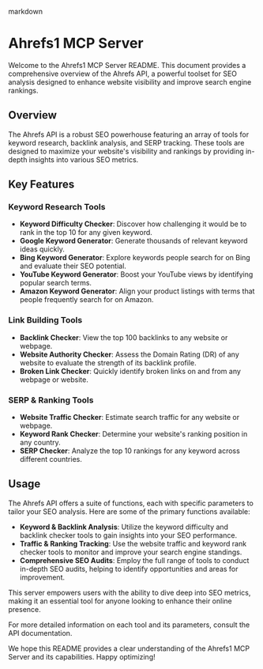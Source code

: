 markdown
# Ahrefs1 MCP Server

Welcome to the Ahrefs1 MCP Server README. This document provides a comprehensive overview of the Ahrefs API, a powerful toolset for SEO analysis designed to enhance website visibility and improve search engine rankings.

## Overview

The Ahrefs API is a robust SEO powerhouse featuring an array of tools for keyword research, backlink analysis, and SERP tracking. These tools are designed to maximize your website's visibility and rankings by providing in-depth insights into various SEO metrics.

## Key Features

### Keyword Research Tools

- **Keyword Difficulty Checker**: Discover how challenging it would be to rank in the top 10 for any given keyword.
- **Google Keyword Generator**: Generate thousands of relevant keyword ideas quickly.
- **Bing Keyword Generator**: Explore keywords people search for on Bing and evaluate their SEO potential.
- **YouTube Keyword Generator**: Boost your YouTube views by identifying popular search terms.
- **Amazon Keyword Generator**: Align your product listings with terms that people frequently search for on Amazon.

### Link Building Tools

- **Backlink Checker**: View the top 100 backlinks to any website or webpage.
- **Website Authority Checker**: Assess the Domain Rating (DR) of any website to evaluate the strength of its backlink profile.
- **Broken Link Checker**: Quickly identify broken links on and from any webpage or website.

### SERP & Ranking Tools

- **Website Traffic Checker**: Estimate search traffic for any website or webpage.
- **Keyword Rank Checker**: Determine your website's ranking position in any country.
- **SERP Checker**: Analyze the top 10 rankings for any keyword across different countries.

## Usage

The Ahrefs API offers a suite of functions, each with specific parameters to tailor your SEO analysis. Here are some of the primary functions available:

- **Keyword & Backlink Analysis**: Utilize the keyword difficulty and backlink checker tools to gain insights into your SEO performance.
- **Traffic & Ranking Tracking**: Use the website traffic and keyword rank checker tools to monitor and improve your search engine standings.
- **Comprehensive SEO Audits**: Employ the full range of tools to conduct in-depth SEO audits, helping to identify opportunities and areas for improvement.

This server empowers users with the ability to dive deep into SEO metrics, making it an essential tool for anyone looking to enhance their online presence.

For more detailed information on each tool and its parameters, consult the API documentation.

We hope this README provides a clear understanding of the Ahrefs1 MCP Server and its capabilities. Happy optimizing!
